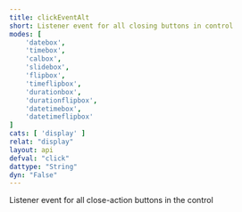 ```yaml
---
title: clickEventAlt
short: Listener event for all closing buttons in control
modes: [
	'datebox',
	'timebox',
	'calbox',
	'slidebox',
	'flipbox',
	'timeflipbox',
	'durationbox',
	'durationflipbox',
	'datetimebox',
	'datetimeflipbox'
]
cats: [ 'display' ]
relat: "display"
layout: api
defval: "click"
dattype: "String"
dyn: "False"
---
```


Listener event for all close-action buttons in the control
